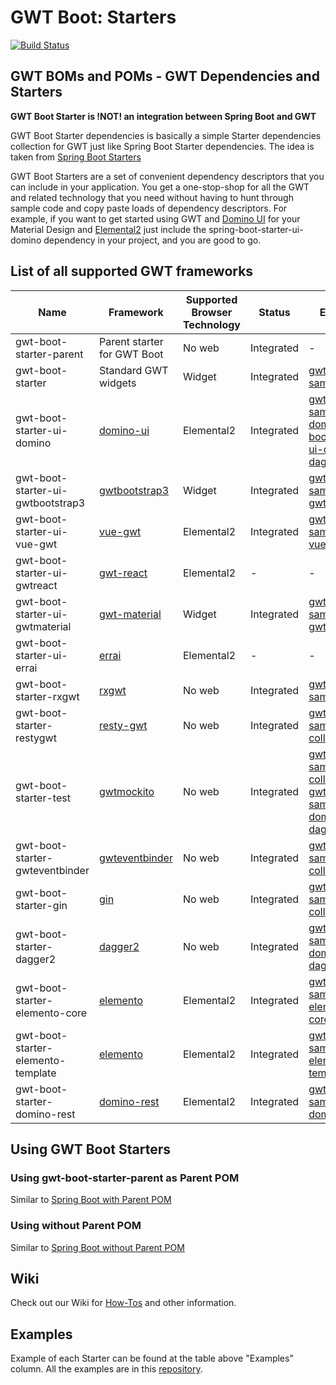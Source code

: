 # GWT Boot: Starters

[![Build Status](https://travis-ci.org/gwtboot/gwt-boot-modules.svg?branch=master)](https://travis-ci.org/gwtboot/gwt-boot-modules)

## GWT BOMs and POMs - GWT Dependencies and Starters

**GWT Boot Starter is !NOT! an integration between Spring Boot and GWT**

GWT Boot Starter dependencies is basically a simple Starter dependencies 
collection for GWT just like Spring Boot Starter dependencies.
The idea is taken from 
[Spring Boot Starters](https://github.com/spring-projects/spring-boot/tree/master/spring-boot-project/spring-boot-starters)

GWT Boot Starters are a set of convenient dependency descriptors 
that you can include in your application. 
You get a one-stop-shop for all the GWT and related technology 
that you need without having to hunt through sample code and 
copy paste loads of dependency descriptors. For example, 
if you want to get started using GWT and [Domino UI](https://github.com/DominoKit/domino-ui) 
for your Material Design and [Elemental2](https://github.com/google/elemental2) just include the 
spring-boot-starter-ui-domino dependency in your project, 
and you are good to go.

## List of all supported GWT frameworks

| Name                               | Framework                                                         | Supported Browser Technology | Status     | Examples                                                                                                                                                                                                                                         |
| ---------------------------------- | ----------------------------------------------------------------- | ---------------------------- | ---------- | ------------------------------------------------------------------------------------------------------------------------------------------------------------------------------------------------------------------------------------------------ |
| gwt-boot-starter-parent            | Parent starter for GWT Boot                                       | No web                       | Integrated | -                                                                                                                                                                                                                                                |
| gwt-boot-starter                   | Standard GWT widgets                                              | Widget                       | Integrated | [gwt-boot-sample-basic](https://github.com/gwtboot/gwt-boot-samples/tree/master/gwt-boot-sample-basic)                                                                                                                                           |
| gwt-boot-starter-ui-domino         | [domino-ui](https://github.com/DominoKit/domino-ui)               | Elemental2                   | Integrated | [gwt-boot-sample-ui-domino](https://github.com/gwtboot/gwt-boot-samples/tree/master/gwt-boot-sample-ui-domino), [gwt-boot-sample-ui-domino-dagger2](https://github.com/gwtboot/gwt-boot-samples/tree/master/gwt-boot-sample-ui-domino-dagger2)   |
| gwt-boot-starter-ui-gwtbootstrap3  | [gwtbootstrap3](https://github.com/gwtbootstrap3/gwtbootstrap3)   | Widget                       | Integrated | [gwt-boot-sample-ui-gwtbootstrap3](https://github.com/gwtboot/gwt-boot-samples/tree/master/gwt-boot-sample-ui-gwtbootstrap3)                                                                                                                     |
| gwt-boot-starter-ui-vue-gwt        | [vue-gwt](https://github.com/Axellience/vue-gwt)                  | Elemental2                   | Integrated | [gwt-boot-sample-ui-vue-gwt](https://github.com/gwtboot/gwt-boot-samples/tree/master/gwt-boot-sample-ui-vue-gwt)                                                                                                                                 |
| gwt-boot-starter-ui-gwtreact       | [gwt-react](https://github.com/GWTReact/gwt-react)                | Elemental2                   | -          | -                                                                                                                                                                                                                                                |
| gwt-boot-starter-ui-gwtmaterial    | [gwt-material](https://github.com/GwtMaterialDesign/gwt-material) | Widget                       | Integrated | [gwt-boot-sample-ui-gwtmaterial](https://github.com/gwtboot/gwt-boot-samples/tree/master/gwt-boot-sample-ui-gwtmaterial)                                                                                                                         |
| gwt-boot-starter-ui-errai          | [errai](https://github.com/errai/errai)                           | Elemental2                   | -          | -                                                                                                                                                                                                                                                |
| gwt-boot-starter-rxgwt             | [rxgwt](https://github.com/intendia-oss/rxgwt)                    | No web                       | Integrated | [gwt-boot-sample-rxgwt](https://github.com/gwtboot/gwt-boot-samples/tree/master/gwt-boot-sample-rxgwt)                                                                                                                                           |  |
| gwt-boot-starter-restygwt          | [resty-gwt](https://github.com/resty-gwt/resty-gwt)               | No web                       | Integrated | [gwt-boot-sample-collection](https://github.com/gwtboot/gwt-boot-samples/tree/master/gwt-boot-sample-collection)                                                                                                                                 |
| gwt-boot-starter-test              | [gwtmockito](https://github.com/google/gwtmockito)                | No web                       | Integrated | [gwt-boot-sample-collection](https://github.com/gwtboot/gwt-boot-samples/tree/master/gwt-boot-sample-collection), [gwt-boot-sample-ui-domino-dagger2](https://github.com/gwtboot/gwt-boot-samples/tree/master/gwt-boot-sample-ui-domino-dagger2) |
| gwt-boot-starter-gwteventbinder    | [gwteventbinder](https://github.com/google/gwteventbinder)        | No web                       | Integrated | [gwt-boot-sample-collection](https://github.com/gwtboot/gwt-boot-samples/tree/master/gwt-boot-sample-collection)                                                                                                                                 |
| gwt-boot-starter-gin               | [gin](https://github.com/gwtplus/google-gin)                      | No web                       | Integrated | [gwt-boot-sample-collection](https://github.com/gwtboot/gwt-boot-samples/tree/master/gwt-boot-sample-collection)                                                                                                                                 |
| gwt-boot-starter-dagger2           | [dagger2](https://google.github.io/dagger)                        | No web                       | Integrated | [gwt-boot-sample-ui-domino-dagger2](https://github.com/gwtboot/gwt-boot-samples/tree/master/gwt-boot-sample-ui-domino-dagger2)                                                                                                                   |
| gwt-boot-starter-elemento-core     | [elemento](https://github.com/hal/elemento)                       | Elemental2                   | Integrated | [gwt-boot-sample-elemento-core](https://github.com/gwtboot/gwt-boot-samples/tree/master/gwt-boot-sample-elemento-core)                                                                                                                           |
| gwt-boot-starter-elemento-template | [elemento](https://github.com/hal/elemento)                       | Elemental2                   | Integrated | [gwt-boot-sample-elemento-template](https://github.com/gwtboot/gwt-boot-samples/tree/master/gwt-boot-sample-elemento-template)                                                                                                                   |
| gwt-boot-starter-domino-rest       | [domino-rest](https://github.com/DominoKit/domino-rest)           | Elemental2                   | Integrated | [gwt-boot-sample-domino-rest](https://github.com/gwtboot/gwt-boot-samples/tree/master/gwt-boot-sample-domino-rest)                                                                                                                               |

## Using GWT Boot Starters

### Using gwt-boot-starter-parent as Parent POM

Similar to [Spring Boot with Parent POM](http://www.baeldung.com/spring-boot-start)

### Using without Parent POM

Similar to [Spring Boot without Parent POM](http://www.baeldung.com/spring-boot-dependency-management-custom-parent)

## Wiki

Check out our Wiki for [How-Tos](https://github.com/gwtboot/gwt-boot-modules/wiki) and other information.

## Examples

Example of each Starter can be found at the table above "Examples" column. All the examples are in this [repository](https://github.com/gwtboot/gwt-boot-samples).
